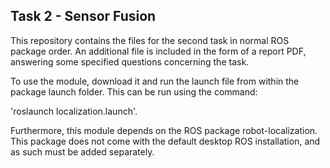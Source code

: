 Task 2 - Sensor Fusion
----------------------
This repository contains the files for the second task in normal ROS package order. An additional file is included in the form of a report PDF, answering some specified questions concerning the task.

To use the module, download it and run the launch file from within the package launch folder. This can be run using the command:

'roslaunch localization.launch'.

Furthermore, this module depends on the ROS package robot-localization. This package does not come with the default desktop ROS installation, and as such must be added separately. 
